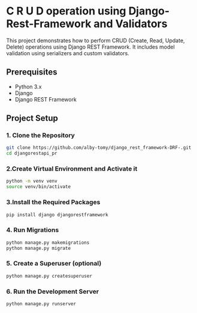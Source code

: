 # C R U D operation using Django-Rest-Framework and Validators
This project demonstrates how to perform CRUD (Create, Read, Update, Delete) operations using Django REST Framework. It includes model validation using serializers and custom validators.

## Prerequisites
- Python 3.x
- Django
- Django REST Framework

## Project Setup

### 1. Clone the Repository
```bash
git clone https://github.com/alby-tomy/django_rest_framework-DRF-.git
cd djangorestapi_pr
```

### 2.Create Virtual Environment and Activate it
```bash
python -m venv venv
source venv/bin/activate
```

### 3.Install the Required Packages
```bash
pip install django djangorestframework
```
### 4. Run Migrations
```bash
python manage.py makemigrations
python manage.py migrate
```
### 5. Create a Superuser (optional)
```bash
python manage.py createsuperuser
```
### 6. Run the Development Server
```bash
python manage.py runserver
```

